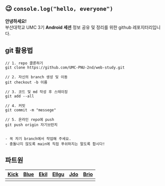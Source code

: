

## 😉 `console.log("hello, everyone")`

**안녕하세요!**  
부산대학교 UMC 3기 **Android 세션** 정보 공유 및 정리를 위한 github 레포지터리입니다.


## git 활용법

```shell
// 1. repo 클론하기
git clone https://github.com/UMC-PNU-2nd/web-study.git

// 2. 자신의 branch 생성 및 이동
git checkout -b 이름

// 3. 코드 및 md 작성 후 스테이징
git add --all

// 4. 커밋
git commit -m "messege"

// 5. 온라인 repo에 push
git push origin 자기브런치


- 꼭 자기 branch에서 작업해 주세요.
- 충돌나지 않도록 main에 직접 푸쉬하지는 말도록 합시다!
```

## 파트원

|[Kick](https://github.com/kick-snare)|[Blue](https://github.com/dlwltn0430)|[Ekil](https://github.com/YangHyeonBin)|[Ellgu](https://github.com/f1rstf1y9)|[Jdo](https://github.com/JongDo737)|[Brio](http://github.com/SL-Brio)|
|:-:|:-:|:-:|:-:|:-:|:-:|
|||||||

